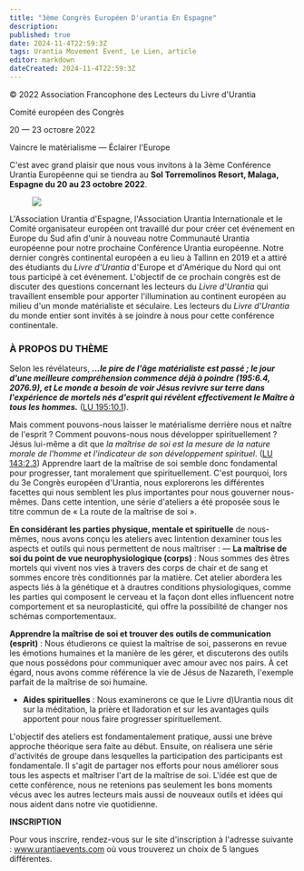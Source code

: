 ```yaml
---
title: "3ème Congrès Européen D'urantia En Espagne"
description: 
published: true
date: 2024-11-4T22:59:3Z
tags: Urantia Movement Event, Le Lien, article
editor: markdown
dateCreated: 2024-11-4T22:59:3Z
---
```


<p class="v-card v-sheet theme--light grey lighten-3 px-2">© 2022 Association Francophone des Lecteurs du Livre d'Urantia</p>

Comité européen des Congrès

20 — 23 остовre 2022

Vaincre le matérialisme — Éclairer l'Europe

C'est avec grand plaisir que nous vous invitons à la 3ème Conférence Urantia Européenne qui se tiendra au **Sol Torremolinos Resort, Malaga, Espagne du 20 au 23 octobre 2022**.

<figure id="Figure_1" class="image urantiapedia">
<img src="/image/article/Le_Lien/images_03/099.jpg">
</figure>

L'Association Urantia d'Espagne, l'Association Urantia Internationale et le Comité organisateur européen ont travaillé dur pour créer cet événement en Europe du Sud afin d'unir à nouveau notre Communauté Urantia européenne pour notre prochaine Conférence Urantia européenne. Notre dernier congrès continental européen a eu lieu à Tallinn en 2019 et a attiré des étudiants du _Livre d'Urantia_ d'Europe et d'Amérique du Nord qui ont tous participé à cet événement. L'objectif de ce prochain congrès est de discuter des questions concernant les lecteurs du _Livre d'Urantia_ qui travaillent ensemble pour apporter l'illumination au continent européen au milieu d'un monde matérialiste et séculaire. Les lecteurs du _Livre d'Urantia_ du monde entier sont invités à se joindre à nous pour cette conférence continentale.

### À PROPOS DU THÈME

Selon les révélateurs, ***...le pire de l'âge matérialiste est passé ; le jour d'une meilleure compréhension commence déjà à poindre (195:6.4, 2076.9), et Le monde a besoin de voir Jésus revivre sur terre dans l'expérience de mortels nés d'esprit qui révèlent effectivement le Maître à tous les hommes.*** ([LU 195:10.1](/fr/The_Urantia_Book/195#p10_1)).

Mais comment pouvons-nous laisser le matérialisme derrière nous et naître de l'esprit ? Comment pouvons-nous nous développer spirituellement ? Jésus lui-même a dit que _la maîtrise de soi est la mesure de la nature morale de l'homme et l'indicateur de son développement spirituel_. ([LU 143:2.3](/fr/The_Urantia_Book/143#p2_3)) Apprendre laart de la maîtrise de soi semble donc fondamental pour progresser, tant moralement que spirituellement. C'est pourquoi, lors du 3e Congrès européen d'Urantia, nous explorerons les différentes facettes qui nous semblent les plus importantes pour nous gouverner nous-mêmes. Dans cette intention, une série d'ateliers a été proposée sous le titre commun de « La route de la maîtrise de soi ».

**En considérant les parties physique, mentale et spirituelle** de nous-mêmes, nous avons conçu les ateliers avec lintention dexaminer tous les aspects et outils qui nous permettent de nous maîtriser : — **La maîtrise de soi du point de vue neurophysiologique (corps)** : Nous sommes des êtres mortels qui vivent nos vies à travers des corps de chair et de sang et sommes encore très conditionnés par la matière. Cet atelier abordera les aspects liés à la génétique et à drautres conditions physiologiques, comme les parties qui composent le cerveau et la façon dont elles influencent notre comportement et sa neuroplasticité, qui offre la possibilité de changer nos schémas comportementaux.

**Apprendre la maîtrise de soi et trouver des outils de communication (esprit)** : Nous étudierons ce quiest la maîtrise de soi, passerons en revue les émotions humaines et la manière de les gérer, et discuterons des outils que nous possédons pour communiquer avec amour avec nos pairs. À cet égard, nous avons comme référence la vie de Jésus de Nazareth, l'exemple parfait de la maîtrise de soi humaine.

- **Aides spirituelles** : Nous examinerons ce que le Livre d)Urantia nous dit sur la méditation, la prière et lladoration et sur les avantages quils apportent pour nous faire progresser spirituellement.

L'objectif des ateliers est fondamentalement pratique, aussi une brève approche théorique sera faite au début. Ensuite, on réalisera une série d'activités de groupe dans lesquelles la participation des participants est fondamentale. Il s'agit de partager nos efforts pour nous améliorer sous tous les aspects et maîtriser l'art de la maîtrise de soi. L'idée est que de cette conférence, nous ne retenions pas seulement les bons moments vécus avec les autres lecteurs mais aussi de nouveaux outils et idées qui nous aident dans notre vie quotidienne.

**INSCRIPTION**

Pour vous inscrire, rendez-vous sur le site d'inscription à l'adresse suivante : www.urantiaevents.com
où vous trouverez un choix de 5 langues différentes.
